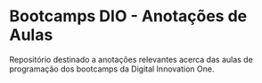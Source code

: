 # Bootcamps DIO - Anotações de Aulas
Repositório destinado a anotações relevantes acerca das aulas de programação dos bootcamps da Digital Innovation One.

